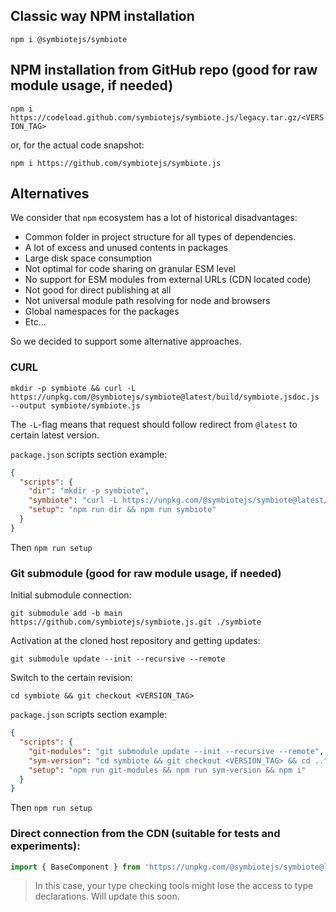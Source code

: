 ## Classic way NPM installation

`npm i @symbiotejs/symbiote`

## NPM installation from GitHub repo (good for raw module usage, if needed)

`npm i https://codeload.github.com/symbiotejs/symbiote.js/legacy.tar.gz/<VERSION_TAG>`

or, for the actual code snapshot:

`npm i https://github.com/symbiotejs/symbiote.js`

## Alternatives

We consider that `npm` ecosystem has a lot of historical disadvantages:

* Common folder in project structure for all types of dependencies.
* A lot of excess and unused contents in packages
* Large disk space consumption
* Not optimal for code sharing on granular ESM level
* No support for ESM modules from external URLs (CDN located code)
* Not good for direct publishing at all
* Not universal module path resolving for node and browsers
* Global namespaces for the packages
* Etc...

So we decided to support some alternative approaches.

### CURL

`mkdir -p symbiote && curl -L https://unpkg.com/@symbiotejs/symbiote@latest/build/symbiote.jsdoc.js --output symbiote/symbiote.js`

The `-L`-flag means that request should follow redirect from `@latest` to certain latest version.

`package.json` scripts section example:
```json
{
  "scripts": {
    "dir": "mkdir -p symbiote",
    "symbiote": "curl -L https://unpkg.com/@symbiotejs/symbiote@latest/build/symbiote.jsdoc.js --output symbiote/symbiote.js",
    "setup": "npm run dir && npm run symbiote"
  }
}
```
Then `npm run setup`

### Git submodule (good for raw module usage, if needed)

Initial submodule connection:

`git submodule add -b main https://github.com/symbiotejs/symbiote.js.git ./symbiote`

Activation at the cloned host repository and getting updates: 

`git submodule update --init --recursive --remote`

Switch to the certain revision:

`cd symbiote && git checkout <VERSION_TAG>`

`package.json` scripts section example:
```json
{
  "scripts": {
    "git-modules": "git submodule update --init --recursive --remote",
    "sym-version": "cd symbiote && git checkout <VERSION_TAG> && cd ..",
    "setup": "npm run git-modules && npm run sym-version && npm i"
  }
}
```
Then `npm run setup`

### Direct connection from the CDN (suitable for tests and experiments):

```js
import { BaseComponent } from 'https://unpkg.com/@symbiotejs/symbiote@latest/build/symbiote.base.min.js';
```

> In this case, your type checking tools might lose the access to type declarations. Will update this soon.
